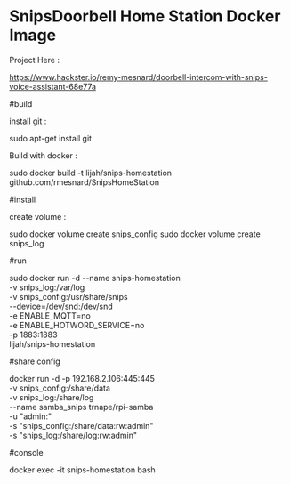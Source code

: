 # SnipsDoorbell Home Station Docker Image

Project Here  :

https://www.hackster.io/remy-mesnard/doorbell-intercom-with-snips-voice-assistant-68e77a


#build

install git : 

sudo apt-get install git

Build with docker :

sudo docker build -t lijah/snips-homestation github.com/rmesnard/SnipsHomeStation


#install

create volume :

sudo docker volume create snips_config
sudo docker volume create snips_log

#run 

sudo docker run -d --name snips-homestation \
-v snips_log:/var/log \
-v snips_config:/usr/share/snips \
--device=/dev/snd:/dev/snd \
-e ENABLE_MQTT=no \
-e ENABLE_HOTWORD_SERVICE=no \
-p 1883:1883 \
lijah/snips-homestation



#share config 


docker run -d -p 192.168.2.106:445:445 \
-v  snips_config:/share/data \
-v  snips_log:/share/log \
--name samba_snips trnape/rpi-samba \
-u "admin:<YOUR PASSWORD>" \
-s "snips_config:/share/data:rw:admin" \
-s "snips_log:/share/log:rw:admin" 

#console

docker exec -it snips-homestation bash